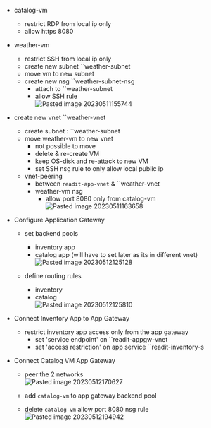- catalog-vm
	- restrict RDP from local ip only
	- allow https 8080
- weather-vm
	- restrict SSH from local ip only
	- create new subnet ``weather-subnet
	- move vm to new subnet
	- create new nsg ``weather-subnet-nsg
		- attach to ``weather-subnet
		- allow SSH rule<br>
	![Pasted image 20230511155744](https://github.com/salman-cissp/Deploy.WebApp.to.Azure/assets/134168108/6d59b067-fadf-4d54-80db-a822ac66a649)


- create new vnet ``weather-vnet
	- create subnet : ``weather-subnet
	- move weather-vm to new vnet
		- not possible to move
		- delete & re-create VM
		- keep OS-disk and re-attack to new VM
		- set SSH nsg rule to only allow local public ip
	- vnet-peering
		- between ``readit-app-vnet`` &  ``weather-vnet
		- weather-vm nsg
			- allow port 8080 only from catalog-vm<br>
		![Pasted image 20230511163658](https://github.com/salman-cissp/Deploy.WebApp.to.Azure/assets/134168108/9d5c15e9-5985-4823-a329-8f42465ca6ce)

		 
 - Configure Application Gateway
	 - set backend pools
		 - inventory app
		 - catalog app (will have to set later as its in different vnet)<br>
		![Pasted image 20230512125128](https://github.com/salman-cissp/Deploy.WebApp.to.Azure/assets/134168108/503ce7df-6ecb-45b8-a227-6d6e4341f267)

	- define routing rules
		- inventory
		- catalog<br>
		![Pasted image 20230512125810](https://github.com/salman-cissp/Deploy.WebApp.to.Azure/assets/134168108/57ccb470-940e-4c99-8dee-b612f89a623e)

- Connect Inventory App to App Gateway
	- restrict inventory app access only from the app gateway
		- set 'service endpoint' on ``readit-appgw-vnet
		- set 'access restriction' on app service ``readit-inventory-s
		
- Connect Catalog VM App Gateway
	- peer the 2 networks<br>
	![Pasted image 20230512170627](https://github.com/salman-cissp/Deploy.WebApp.to.Azure/assets/134168108/fe9573a4-e7e4-4d5f-aca5-ba6d862f0eb7)

	- add ``catalog-vm`` to app gateway backend pool
	- delete ``catalog-vm`` allow port 8080 nsg rule<br>
	![Pasted image 20230512194942](https://github.com/salman-cissp/Deploy.WebApp.to.Azure/assets/134168108/61e47d49-c873-458e-b97e-1ac63a66c003)
